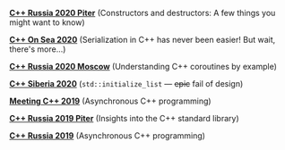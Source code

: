 **[C++ Russia 2020 Piter](C++%20Russia%202020%20Piter)** (Constructors and destructors: A few things you might want to know)

**[C++ On Sea 2020](C++%20On%20Sea%202020)** (Serialization in C++ has never been easier! But wait, there's more...)

**[C++ Russia 2020 Moscow](C++%20Russia%202020%20Moscow)** (Understanding C++ coroutines by example)

**[C++ Siberia 2020](C++%20Siberia%202020)** (`std::initialize_list` &mdash; ~~epic~~ fail of design)

**[Meeting C++ 2019](Meeting%20C++%202019)** (Asynchronous C++ programming)

**[C++ Russia 2019 Piter](C++%20Russia%202019%20Piter)** (Insights into the C++ standard library)

**[C++ Russia 2019](C++%20Russia%202019)** (Asynchronous C++ programming)
